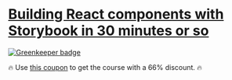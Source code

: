 # [Building React components with Storybook in 30 minutes or so](https://www.udemy.com/building-react-components-with-storybook/)

[![Greenkeeper badge](https://badges.greenkeeper.io/mauricedb/react-storybook-course.svg)](https://greenkeeper.io/)


🔥 Use [this coupon](http://bit.ly/2uQbagi) to get the course with a 66% discount. 🔥